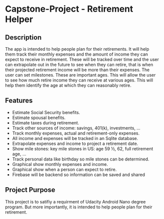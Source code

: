 # Capstone-Project - Retirement Helper
## Description
The app is intended to help people plan for their retirements. It will help them track their monthly expenses and the amount of income they can expect to receive in retirement. These will be tracked over time and the user can extrapolate out in the future to see when they can retire, that is when their projected retirement income will be more than their expenses. The user can set milestones. These are important ages. This will allow the user to see how much retire income they can receive at various ages. This will help them identify the age at which they can reasonably retire.

## Features
*	Estimate Social Security benefits.
*	Estimate spousal benefits.
*	Estimate taxes during retirement.
*	Track other sources of income: savings, 401(k), investments, …
*	Track monthly expenses, actual and retirement-only expenses.
*	All income and expenses will be tracked in an Sqlite database.
*	Extrapolate expenses and income to project a retirement date.
*	Show mile stones: key mile stones in US: age 59 ½, 62, full retirement age, …
*	Track personal data like birthday so mile stones can be determined.
*	Graphical show monthly expenses and income.
*	Graphical show when a person can expect to retire.
*	Firebase will be backend so information can be saved and shared

## Project Purpose
This project is to satifiy a requirment of Udacity Android Nano degree program. But more importantly, it is intended to help people plan for their retirement.

